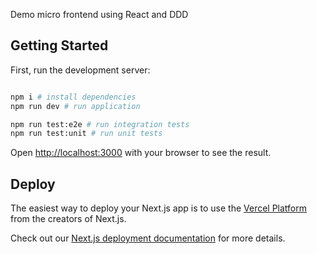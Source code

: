 Demo micro frontend using React and DDD 

## Getting Started

First, run the development server:

```bash

npm i # install dependencies
npm run dev # run application

npm run test:e2e # run integration tests
npm run test:unit # run unit tests
```

Open [http://localhost:3000](http://localhost:3000) with your browser to see the result.

## Deploy

The easiest way to deploy your Next.js app is to use the [Vercel Platform](https://vercel.com/new?utm_medium=default-template&filter=next.js&utm_source=create-next-app&utm_campaign=create-next-app-readme) from the creators of Next.js.

Check out our [Next.js deployment documentation](https://nextjs.org/docs/deployment) for more details.
